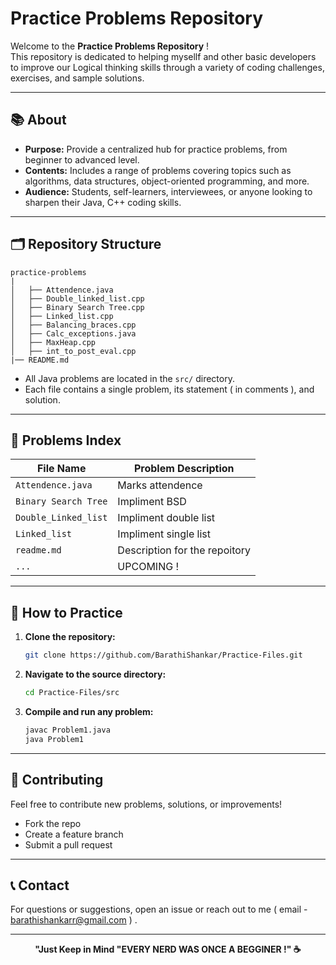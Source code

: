 # Practice Problems Repository

Welcome to the **Practice Problems Repository** !  
This repository is dedicated to helping mysellf and other basic developers to improve our Logical thinking skills through a variety of coding challenges, exercises, and sample solutions.

---

## 📚 About

- **Purpose:** Provide a centralized hub for practice problems, from beginner to advanced level.
- **Contents:** Includes a range of problems covering topics such as algorithms, data structures, object-oriented programming, and more.
- **Audience:** Students, self-learners, interviewees, or anyone looking to sharpen their Java, C++ coding skills.

---

## 🗂️ Repository Structure

```
practice-problems
|
│   ├── Attendence.java
│   ├── Double_linked_list.cpp
│   ├── Binary Search Tree.cpp
│   ├── Linked_list.cpp
│   ├── Balancing_braces.cpp
│   ├── Calc_exceptions.java
│   ├── MaxHeap.cpp
│   ├── int_to_post_eval.cpp
|── README.md
```

- All Java problems are located in the `src/` directory.
- Each file contains a single problem, its statement ( in comments ), and solution.

---

## 📖 Problems Index

| File Name            | Problem Description                |
|----------------------|------------------------------------|
| `Attendence.java`    | Marks attendence                   |
| `Binary Search Tree` | Impliment BSD                      |
| `Double_Linked_list` | Impliment double list              |
| `Linked_list`        | Impliment single list              |
| `readme.md`          | Description for the repoitory      |
| `...`                | UPCOMING !                         |


---

## 🚀 How to Practice

1. **Clone the repository:**
    ```bash
    git clone https://github.com/BarathiShankar/Practice-Files.git
    ```
2. **Navigate to the source directory:**
    ```bash
    cd Practice-Files/src
    ```
3. **Compile and run any problem:**
    ```bash
    javac Problem1.java
    java Problem1
    ```

---

## 🤝 Contributing

Feel free to contribute new problems, solutions, or improvements!  
- Fork the repo
- Create a feature branch
- Submit a pull request

---

## 📞 Contact

For questions or suggestions, open an issue or reach out to me ( email - barathishankarr@gmail.com ) .

---

<p align="center"><b>"Just Keep in Mind "EVERY NERD WAS ONCE A BEGGINER !" ☕</b></p>
